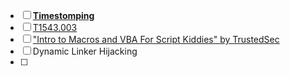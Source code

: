 
- [ ] **[Timestomping](https://attack.mitre.org/techniques/T1070/006/)**
- [ ] [T1543.003](https://attack.mitre.org/techniques/T1543/003/)
- [ ] ["Intro to Macros and VBA For Script Kiddies" by TrustedSec](https://www.trustedsec.com/blog/intro-to-macros-and-vba-for-script-kiddies/)
- [ ] Dynamic Linker Hijacking
- [ ] 